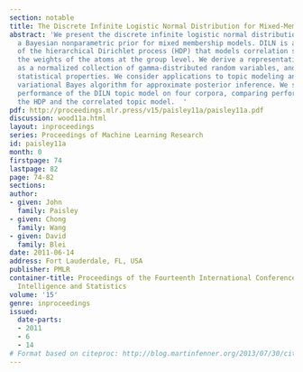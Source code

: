 ```yaml
---
section: notable
title: The Discrete Infinite Logistic Normal Distribution for Mixed-Membership Modeling
abstract: 'We present the discrete infinite logistic normal distribution (DILN, “"Dylan""),
  a Bayesian nonparametric prior for mixed membership models. DILN is a generalization
  of the hierarchical Dirichlet process (HDP) that models correlation structure between
  the weights of the atoms at the group level. We derive a representation of DILN
  as a normalized collection of gamma-distributed random variables, and study its
  statistical properties. We consider applications to topic modeling and derive a
  variational Bayes algorithm for approximate posterior inference. We study the empirical
  performance of the DILN topic model on four corpora, comparing performance with
  the HDP and the correlated topic model.  '
pdf: http://proceedings.mlr.press/v15/paisley11a/paisley11a.pdf
discussion: wood11a.html
layout: inproceedings
series: Proceedings of Machine Learning Research
id: paisley11a
month: 0
firstpage: 74
lastpage: 82
page: 74-82
sections: 
author:
- given: John
  family: Paisley
- given: Chong
  family: Wang
- given: David
  family: Blei
date: 2011-06-14
address: Fort Lauderdale, FL, USA
publisher: PMLR
container-title: Proceedings of the Fourteenth International Conference on Artificial
  Intelligence and Statistics
volume: '15'
genre: inproceedings
issued:
  date-parts:
  - 2011
  - 6
  - 14
# Format based on citeproc: http://blog.martinfenner.org/2013/07/30/citeproc-yaml-for-bibliographies/
---
```

